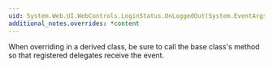 ```yaml
---
uid: System.Web.UI.WebControls.LoginStatus.OnLoggedOut(System.EventArgs)
additional_notes.overrides: *content
---
```


<p>When overriding <xref href="System.Web.UI.WebControls.LoginStatus.OnLoggedOut(System.EventArgs)"></xref> in a derived class, be sure to call the base class's <xref href="System.Web.UI.WebControls.LoginStatus.OnLoggedOut(System.EventArgs)"></xref> method so that registered delegates receive the event.</p>


